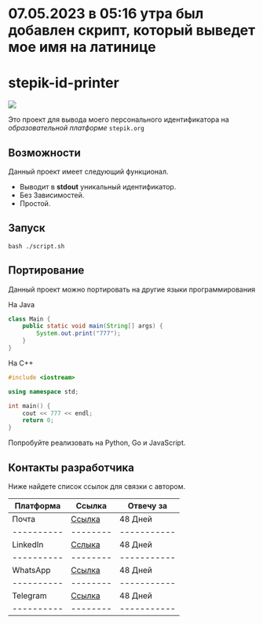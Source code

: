 # 07.05.2023 в 05:16 утра был добавлен скрипт, который выведет мое имя на латинице
# stepik-id-printer
![](https://ucarecdn.com/02b8ff49-8f2b-4ce9-be84-7d4bdc6b9b67/)

Это проект для вывода моего персонального идентификатора на *образовательной платформе* `stepik.org`

## Возможности

Данный проект имеет следующий функционал.

* Выводит в **stdout** уникальный идентификатор.
* Без Зависимостей.
* Простой.

## Запуск

`bash ./script.sh`

## Портирование

Данный проект можно портировать на другие языки программирования

На Java

```Java
class Main {
	public static void main(String[] args) {
		System.out.print("777");
	}
}
```

На С++

```C++
#include <iostream>

using namespace std;

int main() {
	cout << 777 << endl;
	return 0;
}
```

Попробуйте реализовать на Python, Go и JavaScript.

## Контакты разработчика

Ниже найдете список ссылок для связки с автором.

Платформа | Ссылка | Отвечу за
----------|--------|-----------
Почта |[Ссылка](https://cs11.pikabu.ru/post_img/2020/10/18/9/og_og_1603035993214415222.jpg)| 48 Дней
----------|--------|-----------
LinkedIn  |[Сслыка](https://cs11.pikabu.ru/post_img/2020/10/18/9/og_og_1603035993214415222.jpg)| 48 Дней
----------|--------|-----------
WhatsApp  |[Ссылка](https://cs11.pikabu.ru/post_img/2020/10/18/9/og_og_1603035993214415222.jpg)| 48 Дней
----------|--------|-----------
Telegram  |[Ссылка](https://cs11.pikabu.ru/post_img/2020/10/18/9/og_og_1603035993214415222.jpg)| 48 Дней
----------|--------|-----------
